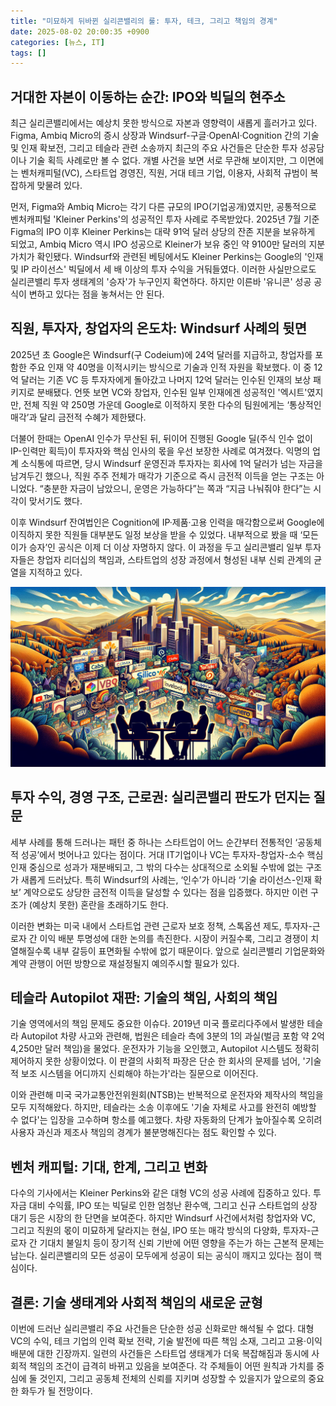 ```yaml
---
title: "미묘하게 뒤바뀐 실리콘밸리의 룰: 투자, 테크, 그리고 책임의 경계"
date: 2025-08-02 20:00:35 +0900
categories: [뉴스, IT]
tags: []
---
```


## 거대한 자본이 이동하는 순간: IPO와 빅딜의 현주소

최근 실리콘밸리에서는 예상치 못한 방식으로 자본과 영향력이 새롭게 흘러가고 있다. Figma, Ambiq Micro의 증시 상장과 Windsurf-구글·OpenAI·Cognition 간의 기술 및 인재 확보전, 그리고 테슬라 관련 소송까지 최근의 주요 사건들은 단순한 투자 성공담이나 기술 획득 사례로만 볼 수 없다. 개별 사건을 보면 서로 무관해 보이지만, 그 이면에는 벤처캐피털(VC), 스타트업 경영진, 직원, 거대 테크 기업, 이용자, 사회적 규범이 복잡하게 맞물려 있다.

먼저, Figma와 Ambiq Micro는 각기 다른 규모의 IPO(기업공개)였지만, 공통적으로 벤처캐피털 'Kleiner Perkins'의 성공적인 투자 사례로 주목받았다. 2025년 7월 기준 Figma의 IPO 이후 Kleiner Perkins는 대략 91억 달러 상당의 잔존 지분을 보유하게 되었고, Ambiq Micro 역시 IPO 성공으로 Kleiner가 보유 중인 약 9100만 달러의 지분 가치가 확인됐다. Windsurf와 관련된 베팅에서도 Kleiner Perkins는 Google의 '인재 및 IP 라이선스' 빅딜에서 세 배 이상의 투자 수익을 거둬들였다. 이러한 사실만으로도 실리콘밸리 투자 생태계의 '승자'가 누구인지 확연하다. 하지만 이른바 '유니콘' 성공 공식이 변하고 있다는 점을 놓쳐서는 안 된다.

## 직원, 투자자, 창업자의 온도차: Windsurf 사례의 뒷면

2025년 초 Google은 Windsurf(구 Codeium)에 24억 달러를 지급하고, 창업자를 포함한 주요 인재 약 40명을 이적시키는 방식으로 기술과 인적 자원을 확보했다. 이 중 12억 달러는 기존 VC 등 투자자에게 돌아갔고 나머지 12억 달러는 인수된 인재의 보상 패키지로 분배됐다. 언뜻 보면 VC와 창업자, 인수된 일부 인재에겐 성공적인 '엑시트'였지만, 전체 직원 약 250명 가운데 Google로 이적하지 못한 다수의 팀원에게는 ‘통상적인 매각’과 달리 금전적 수혜가 제한됐다.

더불어 한때는 OpenAI 인수가 무산된 뒤, 뒤이어 진행된 Google 딜(주식 인수 없이 IP-인력만 획득)이 투자자와 핵심 인사의 몫을 우선 보장한 사례로 여겨졌다. 익명의 업계 소식통에 따르면, 당시 Windsurf 운영진과 투자자는 회사에 1억 달러가 넘는 자금을 남겨두긴 했으나, 직원 주주 전체가 매각가 기준으로 즉시 금전적 이득을 얻는 구조는 아니었다. “충분한 자금이 남았으니, 운영은 가능하다”는 쪽과 “지금 나눠줘야 한다”는 시각이 맞서기도 했다.

이후 Windsurf 잔여법인은 Cognition에 IP·제품·고용 인력을 매각함으로써 Google에 이직하지 못한 직원들 대부분도 일정 보상을 받을 수 있었다. 내부적으로 봤을 때 ‘모든 이가 승자’인 공식은 이제 더 이상 자명하지 않다. 이 과정을 두고 실리콘밸리 일부 투자자들은 창업자 리더십의 책임과, 스타트업의 성장 과정에서 형성된 내부 신뢰 관계의 균열을 지적하고 있다.

![실리콘밸리 중심의 도로에 기업 로고들이 어우러진 상징적인 풍경 일러스트](assets/img/2025-08-02-7956fbc7-aaae-4b9e-bddc-11f07c860a2d/1754132491474.png)

## 투자 수익, 경영 구조, 근로권: 실리콘밸리 판도가 던지는 질문

세부 사례를 통해 드러나는 패턴 중 하나는 스타트업이 어느 순간부터 전통적인 ‘공동체적 성공’에서 벗어나고 있다는 점이다. 거대 IT기업이나 VC는 투자자-창업자-소수 핵심 인재 중심으로 성과가 재분배되고, 그 밖의 다수는 상대적으로 소외될 수밖에 없는 구조가 새롭게 드러났다. 특히 Windsurf의 사례는, ‘인수’가 아니라 ‘기술 라이선스-인재 확보’ 계약으로도 상당한 금전적 이득을 달성할 수 있다는 점을 입증했다. 하지만 이런 구조가 (예상치 못한) 혼란을 초래하기도 한다.

이러한 변화는 미국 내에서 스타트업 관련 근로자 보호 정책, 스톡옵션 제도, 투자자-근로자 간 이익 배분 투명성에 대한 논의를 촉진한다. 시장이 커질수록, 그리고 경쟁이 치열해질수록 내부 갈등이 표면화될 수밖에 없기 때문이다. 앞으로 실리콘밸리 기업문화와 계약 관행이 어떤 방향으로 재설정될지 예의주시할 필요가 있다.

## 테슬라 Autopilot 재판: 기술의 책임, 사회의 책임

기술 영역에서의 책임 문제도 중요한 이슈다. 2019년 미국 플로리다주에서 발생한 테슬라 Autopilot 차량 사고와 관련해, 법원은 테슬라 측에 3분의 1의 과실(벌금 포함 약 2억 4,250만 달러 책임)을 물었다. 운전자가 기능을 오인했고, Autopilot 시스템도 정확히 제어하지 못한 상황이었다. 이 판결의 사회적 파장은 단순 한 회사의 문제를 넘어, '기술적 보조 시스템을 어디까지 신뢰해야 하는가'라는 질문으로 이어진다.

이와 관련해 미국 국가교통안전위원회(NTSB)는 반복적으로 운전자와 제작사의 책임을 모두 지적해왔다. 하지만, 테슬라는 소송 이후에도 '기술 자체로 사고를 완전히 예방할 수 없다'는 입장을 고수하며 항소를 예고했다. 차량 자동화의 단계가 높아질수록 오히려 사용자 과신과 제조사 책임의 경계가 불분명해진다는 점도 확인할 수 있다.

## 벤처 캐피털: 기대, 한계, 그리고 변화

다수의 기사에서는 Kleiner Perkins와 같은 대형 VC의 성공 사례에 집중하고 있다. 투자금 대비 수익률, IPO 또는 빅딜로 인한 엄청난 환수액, 그리고 신규 스타트업의 상장 대기 등은 시장의 한 단면을 보여준다. 하지만 Windsurf 사건에서처럼 창업자와 VC, 그리고 직원의 몫이 미묘하게 달라지는 현실, IPO 또는 매각 방식의 다양화, 투자자-근로자 간 기대치 불일치 등이 장기적 신뢰 기반에 어떤 영향을 주는가 하는 근본적 문제는 남는다. 실리콘밸리의 모든 성공이 모두에게 성공이 되는 공식이 깨지고 있다는 점이 핵심이다.

## 결론: 기술 생태계와 사회적 책임의 새로운 균형

이번에 드러난 실리콘밸리 주요 사건들은 단순한 성공 신화로만 해석될 수 없다. 대형 VC의 수익, 테크 기업의 인력 확보 전략, 기술 발전에 따른 책임 소재, 그리고 고용·이익 배분에 대한 긴장까지. 일련의 사건들은 스타트업 생태계가 더욱 복잡해짐과 동시에 사회적 책임의 조건이 급격히 바뀌고 있음을 보여준다. 각 주체들이 어떤 원칙과 가치를 중심에 둘 것인지, 그리고 공동체 전체의 신뢰를 지키며 성장할 수 있을지가 앞으로의 중요한 화두가 될 전망이다.